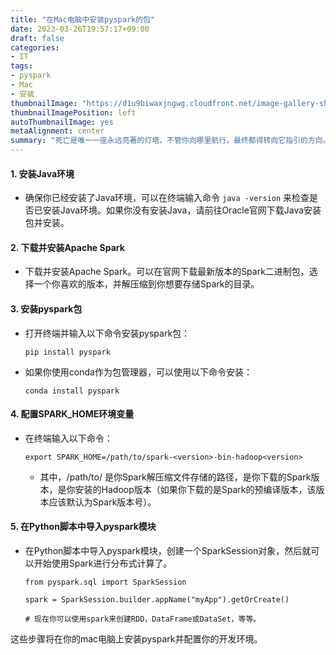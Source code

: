 ```yaml
---
title: "在Mac电脑中安装pyspark的包"
date: 2023-03-26T19:57:17+09:00
draft: false
categories:
- IT
tags:
- pyspark
- Mac
- 安装
thumbnailImage: "https://d1u9biwaxjngwg.cloudfront.net/image-gallery-showcase/city-140.jpg"
thumbnailImagePosition: left
autoThumbnailImage: yes
metaAlignment: center
summary: "死亡是唯一一座永远亮著的灯塔，不管你向哪里航行，最终都得转向它指引的方向。一切都会逝去，只有死神永生。"
---
```




#### 1. 安装Java环境

- 确保你已经安装了Java环境，可以在终端输入命令 `java -version` 来检查是否已安装Java环境。如果你没有安装Java，请前往Oracle官网下载Java安装包并安装。

#### 2. 下载并安装Apache Spark

- 下载并安装Apache Spark。可以在官网下载最新版本的Spark二进制包，选择一个你喜欢的版本，并解压缩到你想要存储Spark的目录。

#### 3. 安装pyspark包

- 打开终端并输入以下命令安装pyspark包：

  ```
  pip install pyspark
  ```

- 如果你使用conda作为包管理器，可以使用以下命令安装：

  ```
  conda install pyspark
  ```

#### 4. 配置SPARK_HOME环境变量

- 在终端输入以下命令：

  

  ```
  export SPARK_HOME=/path/to/spark-<version>-bin-hadoop<version>
  ```
  - 其中，/path/to/ 是你Spark解压缩文件存储的路径，<version>是你下载的Spark版本，<version>是你安装的Hadoop版本（如果你下载的是Spark的预编译版本，该版本应该默认为Spark版本号）。

#### 5. 在Python脚本中导入pyspark模块

- 在Python脚本中导入pyspark模块，创建一个SparkSession对象，然后就可以开始使用Spark进行分布式计算了。

  ```
  from pyspark.sql import SparkSession
  
  spark = SparkSession.builder.appName("myApp").getOrCreate()
  
  # 现在你可以使用spark来创建RDD，DataFrame或DataSet，等等。
  ```

  

这些步骤将在你的mac电脑上安装pyspark并配置你的开发环境。
